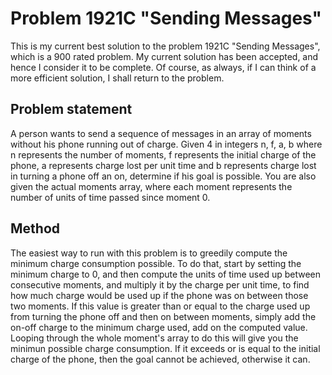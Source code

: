 # Problem 1921C "Sending Messages"
This is my current best solution to the problem 1921C "Sending Messages", which is a 900 rated problem. My current solution has been accepted, and hence I consider it to be complete. Of course, as always, if I can think of a more efficient solution, I shall return to the problem. 

## Problem statement
A person wants to send a sequence of messages in an array of moments without his phone running out of charge. Given 4 in integers n, f, a, b where n represents the number of moments, f represents the initial charge of the phone, a represents charge lost per unit time and b represents charge lost in turning a phone off an on, determine if his goal is possible. You are also given the actual moments array, where each moment represents the number of units of time passed since moment 0.

## Method
The easiest way to run with this problem is to greedily compute the minimum charge consumption possible. To do that, start by setting the minimum charge to 0, and then compute the units of time used up between consecutive moments, and multiply it by the charge per unit time, to find how much charge would be used up if the phone was on between those two moments. If this value is greater than or equal to the charge used up from turning the phone off and then on between moments, simply add the on-off charge to the minimum charge used, add on the computed value. Looping through the whole moment's array to do this will give you the minimun possible charge consumption. If it exceeds or is equal to the initial charge of the phone, then the goal cannot be achieved, otherwise it can. 